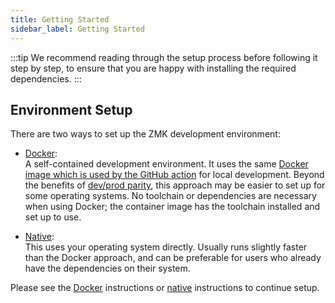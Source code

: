 ```yaml
---
title: Getting Started
sidebar_label: Getting Started
---
```


:::tip
We recommend reading through the setup process before following it step by step, to ensure that you are happy with installing the required dependencies.
:::

## Environment Setup

There are two ways to set up the ZMK development environment:

- [Docker](docker.md): \
  A self-contained development environment. It uses the same [Docker image which is used by the GitHub action](https://github.com/zmkfirmware/zmk-docker) for local development. Beyond the benefits of [dev/prod parity](https://12factor.net/dev-prod-parity), this approach may be easier to set up for some operating systems. No toolchain or dependencies are necessary when using Docker; the container image has the toolchain installed and set up to use.

- [Native](native.mdx):\
  This uses your operating system directly. Usually runs slightly faster than the Docker approach, and can be preferable for users who already have the dependencies on their system.

Please see the [Docker](docker.md) instructions or [native](native.mdx) instructions to continue setup.

